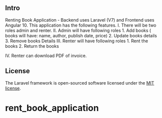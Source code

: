 ## Intro
Renting Book Application - Backend uses Laravel (V7) and Frontend uses Angular 10.
This application has the following features.
I. There will be two roles admin and renter.
II. Admin will have following roles
    1. Add books ( books will have: name, author, publish date, price)
    2. Update books details 
    3. Remove books Details
III. Renter will have following roles
    1. Rent the books
    2. Return the books

IV. Renter can download PDF of invoice.

## License

The Laravel framework is open-sourced software licensed under the [MIT license](https://opensource.org/licenses/MIT).
# rent_book_application
